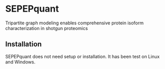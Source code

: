 # SEPEPquant
 Tripartite graph modeling enables comprehensive protein isoform characterization in shotgun proteomics

##

## Installation

SEPEPquant does not need setup or installation. It has been test on Linux and Windows.

